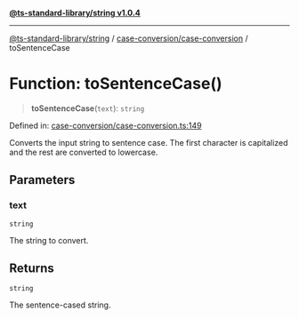 [**@ts-standard-library/string v1.0.4**](../../../README.md)

***

[@ts-standard-library/string](../../../modules.md) / [case-conversion/case-conversion](../README.md) / toSentenceCase

# Function: toSentenceCase()

> **toSentenceCase**(`text`): `string`

Defined in: [case-conversion/case-conversion.ts:149](https://github.com/gabaudette/ts-stdlib/blob/ea80ba1db09c741e99f8cb19e94e5a29b81b623b/packages/string/src/case-conversion/case-conversion.ts#L149)

Converts the input string to sentence case.
The first character is capitalized and the rest are converted to lowercase.

## Parameters

### text

`string`

The string to convert.

## Returns

`string`

The sentence-cased string.
